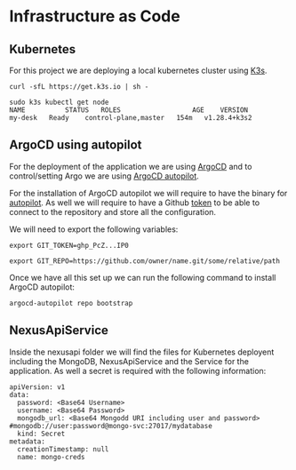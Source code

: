 # Infrastructure as Code

## Kubernetes
For this project we are deploying a local kubernetes cluster using [K3s](https://k3s.io/).

```console
curl -sfL https://get.k3s.io | sh - 
```
```console
sudo k3s kubectl get node
NAME          STATUS   ROLES                  AGE    VERSION
my-desk   Ready    control-plane,master   154m   v1.28.4+k3s2
```

## ArgoCD using autopilot
For the deployment of the application we are using [ArgoCD](https://argo-cd.readthedocs.io/en/stable/) and to control/setting Argo we are using [ArgoCD autopilot](https://argocd-autopilot.readthedocs.io/en/stable/).

For the installation of ArgoCD autopilot we will require to have the binary for [autopilot](https://argocd-autopilot.readthedocs.io/en/stable/Installation-Guide/). As well we will require to have a Github [token](https://docs.github.com/en/authentication/keeping-your-account-and-data-secure/managing-your-personal-access-tokens) to be able to connect to the repository and store all the configuration.

We will need to export the following variables:
```console
export GIT_TOKEN=ghp_PcZ...IP0
```

```console
export GIT_REPO=https://github.com/owner/name.git/some/relative/path
```
Once we have all this set up we can run the following command to install ArgoCD autopilot:
```console
argocd-autopilot repo bootstrap
```

## NexusApiService
Inside the nexusapi folder we will find the files for Kubernetes deployent including the MongoDB, NexusApiService and the Service for the application. As well a secret is required with the following information:
```console
apiVersion: v1
data:
  password: <Base64 Username>
  username: <Base64 Password>
  mongodb_url: <Base64 Mongodd URI including user and password> #mongodb://user:password@mongo-svc:27017/mydatabase
  kind: Secret
metadata:
  creationTimestamp: null
  name: mongo-creds
```



